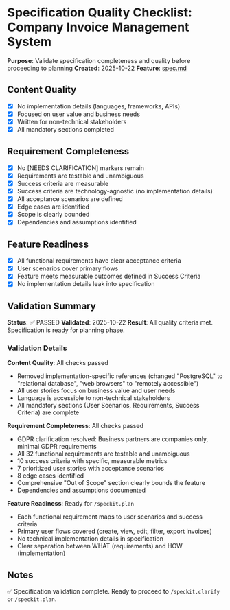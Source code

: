# Specification Quality Checklist: Company Invoice Management System

**Purpose**: Validate specification completeness and quality before proceeding to planning
**Created**: 2025-10-22
**Feature**: [spec.md](../spec.md)

## Content Quality

- [x] No implementation details (languages, frameworks, APIs)
- [x] Focused on user value and business needs
- [x] Written for non-technical stakeholders
- [x] All mandatory sections completed

## Requirement Completeness

- [x] No [NEEDS CLARIFICATION] markers remain
- [x] Requirements are testable and unambiguous
- [x] Success criteria are measurable
- [x] Success criteria are technology-agnostic (no implementation details)
- [x] All acceptance scenarios are defined
- [x] Edge cases are identified
- [x] Scope is clearly bounded
- [x] Dependencies and assumptions identified

## Feature Readiness

- [x] All functional requirements have clear acceptance criteria
- [x] User scenarios cover primary flows
- [x] Feature meets measurable outcomes defined in Success Criteria
- [x] No implementation details leak into specification

## Validation Summary

**Status**: ✅ PASSED
**Validated**: 2025-10-22
**Result**: All quality criteria met. Specification is ready for planning phase.

### Validation Details

**Content Quality**: All checks passed
- Removed implementation-specific references (changed "PostgreSQL" to "relational database", "web browsers" to "remotely accessible")
- All user stories focus on business value and user needs
- Language is accessible to non-technical stakeholders
- All mandatory sections (User Scenarios, Requirements, Success Criteria) are complete

**Requirement Completeness**: All checks passed
- GDPR clarification resolved: Business partners are companies only, minimal GDPR requirements
- All 32 functional requirements are testable and unambiguous
- 10 success criteria with specific, measurable metrics
- 7 prioritized user stories with acceptance scenarios
- 8 edge cases identified
- Comprehensive "Out of Scope" section clearly bounds the feature
- Dependencies and assumptions documented

**Feature Readiness**: Ready for `/speckit.plan`
- Each functional requirement maps to user scenarios and success criteria
- Primary user flows covered (create, view, edit, filter, export invoices)
- No technical implementation details in specification
- Clear separation between WHAT (requirements) and HOW (implementation)

## Notes

✅ Specification validation complete. Ready to proceed to `/speckit.clarify` or `/speckit.plan`.
